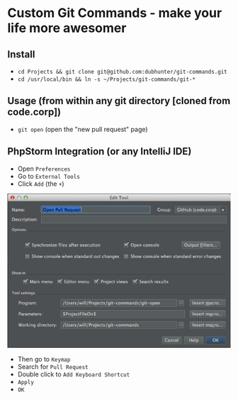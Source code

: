 # Custom Git Commands - make your life more awesomer

## Install
 * `cd Projects && git clone git@github.com:dubhunter/git-commands.git`
 * `cd /usr/local/bin && ln -s ~/Projects/git-commands/git-*` 

## Usage (from within any git directory [cloned from code.corp])
 * `git open` (open the "new pull request" page)

## PhpStorm Integration (or any IntelliJ IDE)
 * Open `Preferences`
 * Go to `External Tools`
 * Click `Add` (the `+`)

![PhpStorm Example](https://github.com/dubhunter/git-commands/raw/master/screenshots/git-open-php-storm.png)
 * Then go to `Keymap`
 * Search for `Pull Request`
 * Double click to `Add Keyboard Shortcut`
 * `Apply`
 * `OK`

